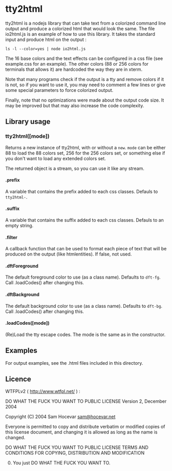 tty2html
========

tty2html is a nodejs library that can take text from a colorized command line output and produce a colorized html that would look the same.
The file io2html.js is an example of how to use this library. It takes the standard input and produce html on the output :

	ls -l --color=yes | node io2html.js

The 16 base colors and the text effects can be configured in a css file (see example.css for an example). The other colors (88 or 256 colors for terminals that 
allows it) are hardcoded the way they are in xterm.

Note that many programs check if the output is a tty and remove colors if it is not, so if you want to use it, you may need to comment a few lines or give some 
special parameters to force colorized output.

Finally, note that no optimizations were made about the output code size. It may be improved but that may also increase the code complexity.

Library usage
-------------

### tty2html([mode])

Returns a new instance of tty2html, with or without a `new`. `mode` can be either 88 to load the 88 colors set, 256 for the 256 colors set, or something else if 
you don't want to load any extended colors set.

The returned object is a stream, so you can use it like any stream.

#### .prefix

A variable that contains the prefix added to each css classes. Defauls to `tty2html-`.

#### .suffix

A variable that contains the suffix added to each css classes. Defauls to an empty string.

#### .filter

A callback function that can be used to format each piece of text that will be produced on the output (like htmlentities). If false, not used.

#### .dftForeground

The default foreground color to use (as a class name). Defaults to `dft-fg`. Call .loadCodes() after changing this.

#### .dftBackground

The default background color to use (as a class name). Defaults to `dft-bg`. Call .loadCodes() after changing this.

#### .loadCodes([mode])

(Re)Load the tty escape codes. The mode is the same as in the constructor.

Examples
--------

For output examples, see the .html files included in this directory.

Licence
-------

WTFPLv2 ( http://www.wtfpl.net/ ) :

DO WHAT THE FUCK YOU WANT TO PUBLIC LICENSE
Version 2, December 2004
 
Copyright (C) 2004 Sam Hocevar <sam@hocevar.net>
 
Everyone is permitted to copy and distribute verbatim or modified
copies of this license document, and changing it is allowed as long
as the name is changed.

DO WHAT THE FUCK YOU WANT TO PUBLIC LICENSE
TERMS AND CONDITIONS FOR COPYING, DISTRIBUTION AND MODIFICATION

0. You just DO WHAT THE FUCK YOU WANT TO.
